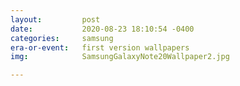 ```yaml
---
layout:         post
date:           2020-08-23 18:10:54 -0400
categories:     samsung
era-or-event:   first version wallpapers
img:            SamsungGalaxyNote20Wallpaper2.jpg

---
```


